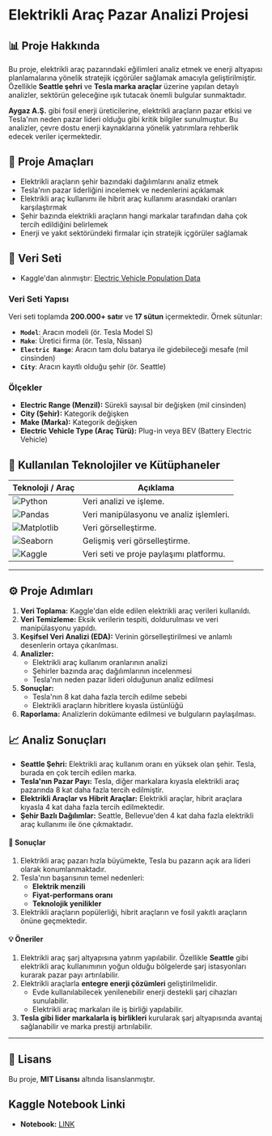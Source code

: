 # Elektrikli Araç Pazar Analizi Projesi

## 📊 Proje Hakkında
Bu proje, elektrikli araç pazarındaki eğilimleri analiz etmek ve enerji altyapısı planlamalarına yönelik stratejik içgörüler sağlamak amacıyla geliştirilmiştir. Özellikle **Seattle şehri** ve **Tesla marka araçlar** üzerine yapılan detaylı analizler, sektörün geleceğine ışık tutacak önemli bulgular sunmaktadır.

**Aygaz A.Ş.** gibi fosil enerji üreticilerine, elektrikli araçların pazar etkisi ve Tesla'nın neden pazar lideri olduğu gibi kritik bilgiler sunulmuştur. Bu analizler, çevre dostu enerji kaynaklarına yönelik yatırımlara rehberlik edecek veriler içermektedir.

## 🚀 Proje Amaçları
- Elektrikli araçların şehir bazındaki dağılımlarını analiz etmek
- Tesla'nın pazar liderliğini incelemek ve nedenlerini açıklamak
- Elektrikli araç kullanımı ile hibrit araç kullanımı arasındaki oranları karşılaştırmak
- Şehir bazında elektrikli araçların hangi markalar tarafından daha çok tercih edildiğini belirlemek
- Enerji ve yakıt sektöründeki firmalar için stratejik içgörüler sağlamak

## 📂 Veri Seti
- Kaggle'dan alınmıştır: [Electric Vehicle Population Data](https://www.kaggle.com/datasets/mariusborel/electric-vhicule-population-data)

### Veri Seti Yapısı
Veri seti toplamda **200.000+ satır** ve **17 sütun** içermektedir. Örnek sütunlar:
- **`Model`**: Aracın modeli (ör. Tesla Model S)
- **`Make`**: Üretici firma (ör. Tesla, Nissan)
- **`Electric Range`**: Aracın tam dolu batarya ile gidebileceği mesafe (mil cinsinden)
- **`City`**: Aracın kayıtlı olduğu şehir (ör. Seattle)

### Ölçekler
- **Electric Range (Menzil):** Sürekli sayısal bir değişken (mil cinsinden)
- **City (Şehir):** Kategorik değişken
- **Make (Marka):** Kategorik değişken
- **Electric Vehicle Type (Araç Türü):** Plug-in veya BEV (Battery Electric Vehicle)

## 🧰 Kullanılan Teknolojiler ve Kütüphaneler

| Teknoloji / Araç             | Açıklama                                           |
|------------------------------|---------------------------------------------------|
| ![Python](https://img.shields.io/badge/-Python-3776AB?style=flat&logo=python&logoColor=white) | Veri analizi ve işleme.                           |
| ![Pandas](https://img.shields.io/badge/-Pandas-150458?style=flat&logo=pandas&logoColor=white) | Veri manipülasyonu ve analiz işlemleri.           |
| ![Matplotlib](https://img.shields.io/badge/-Matplotlib-FF4F8B?style=flat&logo=python&logoColor=white) | Veri görselleştirme.                              |
| ![Seaborn](https://img.shields.io/badge/-Seaborn-5E5C5C?style=flat&logo=python&logoColor=white) | Gelişmiş veri görselleştirme.                     |
| ![Kaggle](https://img.shields.io/badge/-Kaggle-20BEFF?style=flat&logo=kaggle&logoColor=white) | Veri seti ve proje paylaşımı platformu.           |

---

## ⚙️ Proje Adımları
1. **Veri Toplama:** Kaggle'dan elde edilen elektrikli araç verileri kullanıldı.
2. **Veri Temizleme:** Eksik verilerin tespiti, doldurulması ve veri manipülasyonu yapıldı.
3. **Keşifsel Veri Analizi (EDA):** Verinin görselleştirilmesi ve anlamlı desenlerin ortaya çıkarılması.
4. **Analizler:** 
   - Elektrikli araç kullanım oranlarının analizi
   - Şehirler bazında araç dağılımlarının incelenmesi
   - Tesla'nın neden pazar lideri olduğunun analiz edilmesi
5. **Sonuçlar:** 
   - Tesla'nın 8 kat daha fazla tercih edilme sebebi
   - Elektrikli araçların hibritlere kıyasla üstünlüğü
6. **Raporlama:** Analizlerin dokümante edilmesi ve bulguların paylaşılması.

## 📈 Analiz Sonuçları
- **Seattle Şehri:** Elektrikli araç kullanım oranı en yüksek olan şehir. Tesla, burada en çok tercih edilen marka.
- **Tesla'nın Pazar Payı:** Tesla, diğer markalara kıyasla elektrikli araç pazarında 8 kat daha fazla tercih edilmiştir.
- **Elektrikli Araçlar vs Hibrit Araçlar:** Elektrikli araçlar, hibrit araçlara kıyasla 4 kat daha fazla tercih edilmektedir.
- **Şehir Bazlı Dağılımlar:** Seattle, Bellevue'den 4 kat daha fazla elektrikli araç kullanımı ile öne çıkmaktadır.

#### 📝 Sonuçlar  
1. Elektrikli araç pazarı hızla büyümekte, Tesla bu pazarın açık ara lideri olarak konumlanmaktadır.  
2. Tesla'nın başarısının temel nedenleri:  
   - **Elektrik menzili**  
   - **Fiyat-performans oranı**  
   - **Teknolojik yenilikler**  
3. Elektrikli araçların popülerliği, hibrit araçların ve fosil yakıtlı araçların önüne geçmektedir.  

#### 💡 Öneriler  
1. Elektrikli araç şarj altyapısına yatırım yapılabilir. Özellikle **Seattle** gibi elektrikli araç kullanımının yoğun olduğu bölgelerde şarj istasyonları kurarak pazar payı artırılabilir.  
2. Elektrikli araçlarla **entegre enerji çözümleri** geliştirilmelidir.  
   - Evde kullanılabilecek yenilenebilir enerji destekli şarj cihazları sunulabilir.  
   - Elektrikli araç markaları ile iş birliği yapılabilir.  
3. **Tesla gibi lider markalarla iş birlikleri** kurularak şarj altyapısında avantaj sağlanabilir ve marka prestiji artırılabilir.  

---
## 📄 Lisans
Bu proje, **MIT Lisansı** altında lisanslanmıştır.

## Kaggle Notebook Linki
- **Notebook:** [LINK](https://www.kaggle.com/code/metinyurdev/electricvehicleanalysisproject)
